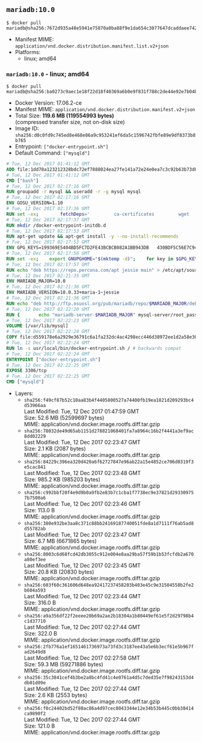 ## `mariadb:10.0`

```console
$ docker pull mariadb@sha256:7672d935a48e5941e75870a0ba88f9e1da654c3077647dcaddaee742aed8f612
```

-	Manifest MIME: `application/vnd.docker.distribution.manifest.list.v2+json`
-	Platforms:
	-	linux; amd64

### `mariadb:10.0` - linux; amd64

```console
$ docker pull mariadb@sha256:ba0273c9aec1e18f22d18f40369a6b0e9f831f788c2de44e92e7b04be5d12d6d
```

-	Docker Version: 17.06.2-ce
-	Manifest MIME: `application/vnd.docker.distribution.manifest.v2+json`
-	Total Size: **119.6 MB (119554993 bytes)**  
	(compressed transfer size, not on-disk size)
-	Image ID: `sha256:d0c0fd9c745ed8e468e86a9c953241ef6da5c1596742fbfe89e9df8373b8b765`
-	Entrypoint: `["docker-entrypoint.sh"]`
-	Default Command: `["mysqld"]`

```dockerfile
# Tue, 12 Dec 2017 01:41:12 GMT
ADD file:1dd78a123212328bdc72ef7888024ea27fe141a72e24e0ea7c3c92b63b73d8d1 in / 
# Tue, 12 Dec 2017 01:41:12 GMT
CMD ["bash"]
# Tue, 12 Dec 2017 02:17:16 GMT
RUN groupadd -r mysql && useradd -r -g mysql mysql
# Tue, 12 Dec 2017 02:17:16 GMT
ENV GOSU_VERSION=1.10
# Tue, 12 Dec 2017 02:17:36 GMT
RUN set -ex; 		fetchDeps=' 		ca-certificates 		wget 	'; 	apt-get update; 	apt-get install -y --no-install-recommends $fetchDeps; 	rm -rf /var/lib/apt/lists/*; 		dpkgArch="$(dpkg --print-architecture | awk -F- '{ print $NF }')"; 	wget -O /usr/local/bin/gosu "https://github.com/tianon/gosu/releases/download/$GOSU_VERSION/gosu-$dpkgArch"; 	wget -O /usr/local/bin/gosu.asc "https://github.com/tianon/gosu/releases/download/$GOSU_VERSION/gosu-$dpkgArch.asc"; 		export GNUPGHOME="$(mktemp -d)"; 	gpg --keyserver ha.pool.sks-keyservers.net --recv-keys B42F6819007F00F88E364FD4036A9C25BF357DD4; 	gpg --batch --verify /usr/local/bin/gosu.asc /usr/local/bin/gosu; 	rm -r "$GNUPGHOME" /usr/local/bin/gosu.asc; 		chmod +x /usr/local/bin/gosu; 	gosu nobody true; 		apt-get purge -y --auto-remove $fetchDeps
# Tue, 12 Dec 2017 02:17:37 GMT
RUN mkdir /docker-entrypoint-initdb.d
# Tue, 12 Dec 2017 02:17:53 GMT
RUN apt-get update && apt-get install -y --no-install-recommends 		apt-transport-https ca-certificates 		pwgen 	&& rm -rf /var/lib/apt/lists/*
# Tue, 12 Dec 2017 02:17:53 GMT
ENV GPG_KEYS=199369E5404BD5FC7D2FE43BCBCB082A1BB943DB 	430BDF5C56E7C94E848EE60C1C4CBDCDCD2EFD2A 	4D1BB29D63D98E422B2113B19334A25F8507EFA5
# Tue, 12 Dec 2017 02:17:56 GMT
RUN set -ex; 	export GNUPGHOME="$(mktemp -d)"; 	for key in $GPG_KEYS; do 		gpg --keyserver ha.pool.sks-keyservers.net --recv-keys "$key"; 	done; 	gpg --export $GPG_KEYS > /etc/apt/trusted.gpg.d/mariadb.gpg; 	rm -r "$GNUPGHOME"; 	apt-key list
# Tue, 12 Dec 2017 02:17:57 GMT
RUN echo "deb https://repo.percona.com/apt jessie main" > /etc/apt/sources.list.d/percona.list 	&& { 		echo 'Package: *'; 		echo 'Pin: release o=Percona Development Team'; 		echo 'Pin-Priority: 998'; 	} > /etc/apt/preferences.d/percona
# Tue, 12 Dec 2017 02:21:35 GMT
ENV MARIADB_MAJOR=10.0
# Tue, 12 Dec 2017 02:21:36 GMT
ENV MARIADB_VERSION=10.0.33+maria-1~jessie
# Tue, 12 Dec 2017 02:21:36 GMT
RUN echo "deb http://ftp.osuosl.org/pub/mariadb/repo/$MARIADB_MAJOR/debian jessie main" > /etc/apt/sources.list.d/mariadb.list 	&& { 		echo 'Package: *'; 		echo 'Pin: release o=MariaDB'; 		echo 'Pin-Priority: 999'; 	} > /etc/apt/preferences.d/mariadb
# Tue, 12 Dec 2017 02:22:20 GMT
RUN { 		echo "mariadb-server-$MARIADB_MAJOR" mysql-server/root_password password 'unused'; 		echo "mariadb-server-$MARIADB_MAJOR" mysql-server/root_password_again password 'unused'; 	} | debconf-set-selections 	&& apt-get update 	&& apt-get install -y 		"mariadb-server=$MARIADB_VERSION" 		percona-xtrabackup 		socat 	&& rm -rf /var/lib/apt/lists/* 	&& sed -ri 's/^user\s/#&/' /etc/mysql/my.cnf /etc/mysql/conf.d/* 	&& rm -rf /var/lib/mysql && mkdir -p /var/lib/mysql /var/run/mysqld 	&& chown -R mysql:mysql /var/lib/mysql /var/run/mysqld 	&& chmod 777 /var/run/mysqld 	&& find /etc/mysql/ -name '*.cnf' -print0 		| xargs -0 grep -lZE '^(bind-address|log)' 		| xargs -rt -0 sed -Ei 's/^(bind-address|log)/#&/' 	&& echo '[mysqld]\nskip-host-cache\nskip-name-resolve' > /etc/mysql/conf.d/docker.cnf
# Tue, 12 Dec 2017 02:22:23 GMT
VOLUME [/var/lib/mysql]
# Tue, 12 Dec 2017 02:22:24 GMT
COPY file:d559178e6a2929e36791c6a1fa232dc4ac4298ecc446d38972ee1d2a58e30621 in /usr/local/bin/ 
# Tue, 12 Dec 2017 02:22:24 GMT
RUN ln -s usr/local/bin/docker-entrypoint.sh / # backwards compat
# Tue, 12 Dec 2017 02:22:24 GMT
ENTRYPOINT ["docker-entrypoint.sh"]
# Tue, 12 Dec 2017 02:22:25 GMT
EXPOSE 3306/tcp
# Tue, 12 Dec 2017 02:22:25 GMT
CMD ["mysqld"]
```

-	Layers:
	-	`sha256:f49cf87b52c10aa83b4f4405800527a74400fb19ea1821d209293bc4d53966aa`  
		Last Modified: Tue, 12 Dec 2017 01:47:59 GMT  
		Size: 52.6 MB (52599697 bytes)  
		MIME: application/vnd.docker.image.rootfs.diff.tar.gzip
	-	`sha256:78032de49d65ab1151d278821068401fa7a8964c16b2f4441a3ef9ac8dd02229`  
		Last Modified: Tue, 12 Dec 2017 02:23:47 GMT  
		Size: 2.1 KB (2087 bytes)  
		MIME: application/vnd.docker.image.rootfs.diff.tar.gzip
	-	`sha256:84229c396ea320d420a6f62727847e96ab22a15e4852ce706d0319f3e5cac841`  
		Last Modified: Tue, 12 Dec 2017 02:23:48 GMT  
		Size: 985.2 KB (985203 bytes)  
		MIME: application/vnd.docker.image.rootfs.diff.tar.gzip
	-	`sha256:c992bbf20f4e9d9b0a9fb2e83b7c1cba1f7738ec9e37821d293309757b7500a6`  
		Last Modified: Tue, 12 Dec 2017 02:23:46 GMT  
		Size: 113.0 B  
		MIME: application/vnd.docker.image.rootfs.diff.tar.gzip
	-	`sha256:380e932be3aa8c371c88bb24169187740051fde8a1d7111f76ab5ad8d55782ab`  
		Last Modified: Tue, 12 Dec 2017 02:23:47 GMT  
		Size: 6.7 MB (6671865 bytes)  
		MIME: application/vnd.docker.image.rootfs.diff.tar.gzip
	-	`sha256:8003c6d68fcd42db3055c912e004e8aa29ba57f59b1b53fcfdb2a670a80ef3ee`  
		Last Modified: Tue, 12 Dec 2017 02:23:45 GMT  
		Size: 20.8 KB (20830 bytes)  
		MIME: application/vnd.docker.image.rootfs.diff.tar.gzip
	-	`sha256:603f60c361606d648ea92417237458203b403e45c9e31504558b2fe2b604a593`  
		Last Modified: Tue, 12 Dec 2017 02:23:44 GMT  
		Size: 316.0 B  
		MIME: application/vnd.docker.image.rootfs.diff.tar.gzip
	-	`sha256:a9a356df22f2eeee20b69a2ae2b18304a1b80449ef61e5f2d29798b4c1d37710`  
		Last Modified: Tue, 12 Dec 2017 02:27:44 GMT  
		Size: 322.0 B  
		MIME: application/vnd.docker.image.rootfs.diff.tar.gzip
	-	`sha256:2fb776a1ef1651461736973a73fd3c3187ee43a5e6b3ecf61e5b967fad2649d8`  
		Last Modified: Tue, 12 Dec 2017 02:27:58 GMT  
		Size: 59.3 MB (59271886 bytes)  
		MIME: application/vnd.docker.image.rootfs.diff.tar.gzip
	-	`sha256:35c3841cef4b3be2a8bc4fd41c4e0761a4d5c7ded35e7f98243153d4db01d09e`  
		Last Modified: Tue, 12 Dec 2017 02:27:44 GMT  
		Size: 2.6 KB (2553 bytes)  
		MIME: application/vnd.docker.image.rootfs.diff.tar.gzip
	-	`sha256:f0c24402bd52f80ac86a4d97cec8043344e12e34b53b445c0bb38414ca9890f2`  
		Last Modified: Tue, 12 Dec 2017 02:27:44 GMT  
		Size: 121.0 B  
		MIME: application/vnd.docker.image.rootfs.diff.tar.gzip
